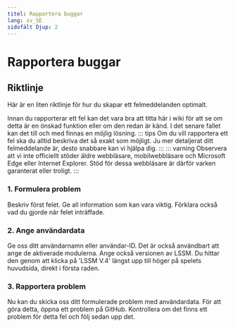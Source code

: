 ```yaml
---
titel: Rapportera buggar
lang: sv_SE
sidofält Djup: 2
---
```


# Rapportera buggar

## Riktlinje
Här är en liten riktlinje för hur du skapar ett felmeddelanden optimalt.

Innan du rapporterar ett fel kan det vara bra att titta här i wiki för att se om detta är en önskad funktion eller om den redan är känd. I det senare fallet kan det till och med finnas en möjlig lösning.
::: tips
Om du vill rapportera ett fel ska du alltid beskriva det så exakt som möjligt. Ju mer detaljerat ditt felmeddelande är, desto snabbare kan vi hjälpa dig.
:::
::: varning
Observera att vi inte officiellt stöder äldre webbläsare, mobilwebbläsare och Microsoft Edge eller Internet Explorer. Stöd för dessa webbläsare är därför varken garanterat eller troligt.
:::

### 1. Formulera problem
Beskriv först felet. Ge all information som kan vara viktig. Förklara också vad du gjorde när felet inträffade.

### 2. Ange användardata
Ge oss ditt användarnamn eller användar-ID. Det är också användbart att ange de aktiverade modulerna. Ange också versionen av LSSM. Du hittar den genom att klicka på 'LSSM V.4' längst upp till höger på spelets huvudsida, direkt i första raden.

### 3. Rapportera problem
Nu kan du skicka oss ditt formulerade problem med användardata. För att göra detta, öppna ett problem på <a :href="$themeConfig.variables.github + '/issues'" target="_blank">GitHub</a>. Kontrollera om det finns ett problem för detta fel och följ sedan upp det.
